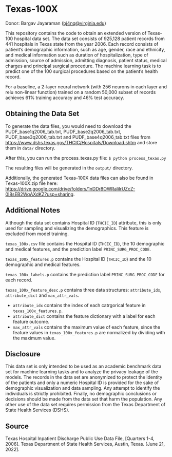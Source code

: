 # Texas-100X

Donor: Bargav Jayaraman (bj4nq@virginia.edu)

This repository contains the code to obtain an extended version of Texas-100 hospital data set. The data set consists of 925,128 patient records from 441 hospitals in Texas state from the year 2006. Each record consists of patient’s demographic information, such as age, gender, race and ethnicity, and medical information such as duration of hospitalization, type of admission, source of admission, admitting diagnosis, patient status, medical charges and principal surgical procedure. The machine learning task is to predict one of the 100 surgical procedures based on the patient’s health record. 

For a baseline, a 2-layer neural network (with 256 neurons in each layer and relu non-linear function) trained on a random 50,000 subset of records achieves 61% training accuracy and 46% test accuracy. 


## Obtaining the Data Set

To generate the data files, you would need to download the PUDF_base1q2006_tab.txt, PUDF_base2q2006_tab.txt, PUDF_base3q2006_tab.txt and PUDF_base4q2006_tab.txt files from https://www.dshs.texas.gov/THCIC/Hospitals/Download.shtm and store them in `data/` directory.

After this, you can run the process_texas.py file:
`$ python process_texas.py`

The resulting files will be generated in the `output/` directory.

Additionally, the generated Texas-100X data files can also be found in Texas-100X.zip file here: https://drive.google.com/drive/folders/1nDDr8OWRaliIrUZcZ-0I8sEB2WqAXdKZ?usp=sharing.


## Additional Notes

Although the data set contains Hospital ID (`THCIC_ID`) attribute, this is only used for sampling and visualizing the demographics. This feature is excluded from model training.

`texas_100x.csv` file contains the Hospital ID (`THCIC_ID`), the 10 demographic and medical features, and the prediction label `PRINC_SURG_PROC_CODE`.

`texas_100x_features.p` contains the Hospital ID (`THCIC_ID`) and the 10 demographic and medical features.

`texas_100x_labels.p` contains the prediction label `PRINC_SURG_PROC_CODE` for each record.

`texas_100x_feature_desc.p` contains three data structures: `attribute_idx`, `attribute_dict` and `max_attr_vals`.
- `attribute_idx` contains the index of each catrgorical feature in `texas_100x_features.p`.
- `attribute_dict` contains the feature dictionary with a label for each feature outcome.
- `max_attr_vals` contains the maximum value of each feature, since the feature values in `texas_100x_features.p` are normalized by dividing with the maximum value.


## Disclosure

This data set is only intended to be used as an academic benchmark data set for machine learning tasks and to analyze the privacy leakage of the models. The records in the data set are anonymized to protect the identity of the patients and only a numeric Hospital ID is provided for the sake of demographic visualization and data sampling. Any attempt to identify the individuals is strictly prohibited. Finally, no demographic conclusions or decisions should be made from the data set that harm the population. Any other use of the data set requires permission from the Texas Department of State Health Services (DSHS). 


## Source

Texas Hospital Inpatient Discharge Public Use Data File, [Quarters 1-4, 2006]. Texas Department of State Health Services, Austin, Texas. [June 21, 2022].
